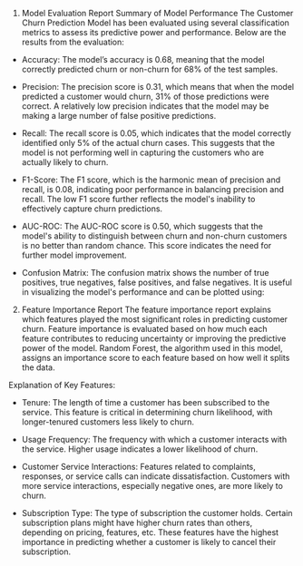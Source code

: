 1. Model Evaluation Report
   Summary of Model Performance
   The Customer Churn Prediction Model has been evaluated using several classification metrics to assess its predictive power and performance. Below are the results from the evaluation:

- Accuracy:
  The model’s accuracy is 0.68, meaning that the model correctly predicted churn or non-churn for 68% of the test samples.

- Precision:
  The precision score is 0.31, which means that when the model predicted a customer would churn, 31% of those predictions were correct. A relatively low precision indicates that the model may be making a large number of false positive predictions.

- Recall:
  The recall score is 0.05, which indicates that the model correctly identified only 5% of the actual churn cases. This suggests that the model is not performing well in capturing the customers who are actually likely to churn.

- F1-Score:
  The F1 score, which is the harmonic mean of precision and recall, is 0.08, indicating poor performance in balancing precision and recall. The low F1 score further reflects the model's inability to effectively capture churn predictions.

- AUC-ROC:
  The AUC-ROC score is 0.50, which suggests that the model's ability to distinguish between churn and non-churn customers is no better than random chance. This score indicates the need for further model improvement.

- Confusion Matrix:
  The confusion matrix shows the number of true positives, true negatives, false positives, and false negatives. It is useful in visualizing the model's performance and can be plotted using:

2. Feature Importance Report
   The feature importance report explains which features played the most significant roles in predicting customer churn. Feature importance is evaluated based on how much each feature contributes to reducing uncertainty or improving the predictive power of the model. Random Forest, the algorithm used in this model, assigns an importance score to each feature based on how well it splits the data.

Explanation of Key Features:

- Tenure: The length of time a customer has been subscribed to the service. This feature is critical in determining churn likelihood, with longer-tenured customers less likely to churn.

- Usage Frequency: The frequency with which a customer interacts with the service. Higher usage indicates a lower likelihood of churn.

- Customer Service Interactions: Features related to complaints, responses, or service calls can indicate dissatisfaction. Customers with more service interactions, especially negative ones, are more likely to churn.

- Subscription Type: The type of subscription the customer holds. Certain subscription plans might have higher churn rates than others, depending on pricing, features, etc.
  These features have the highest importance in predicting whether a customer is likely to cancel their subscription.
